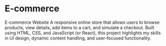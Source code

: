 # E-commerce
E-commerce Website A responsive online store that allows users to browse products, view details, add items to a cart, and simulate a checkout. Built using HTML, CSS, and JavaScript (or React), this project highlights my skills in UI design, dynamic content handling, and user-focused functionality.
